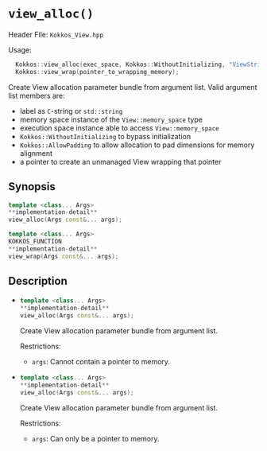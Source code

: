 # `view_alloc()`

Header File: `Kokkos_View.hpp`

Usage:
```c++
  Kokkos::view_alloc(exec_space, Kokkos::WithoutInitializing, "ViewString");
  Kokkos::view_wrap(pointer_to_wrapping_memory);
```

Create View allocation parameter bundle from argument list. Valid argument list members are:
 * label as `C`-string or `std::string`
 * memory space instance of the `View::memory_space` type
 * execution space instance able to access `View::memory_space`
 * `Kokkos::WithoutInitializing` to bypass initialization
 * `Kokkos::AllowPadding` to allow allocation to pad dimensions for memory alignment
 * a pointer to create an unmanaged View wrapping that pointer

## Synopsis

```c++
template <class... Args>
**implementation-detail**
view_alloc(Args const&... args);

template <class... Args>
KOKKOS_FUNCTION
**implementation-detail**
view_wrap(Args const&... args);
```

## Description

* ```c++
  template <class... Args>
  **implementation-detail**
  view_alloc(Args const&... args);
  ```
  Create View allocation parameter bundle from argument list.

  Restrictions:
  * `args`: Cannot contain a pointer to memory.

* ```c++
  template <class... Args>
  **implementation-detail**
  view_alloc(Args const&... args);
  ```
  Create View allocation parameter bundle from argument list.

  Restrictions:
  * `args`: Can only be a pointer to memory.
